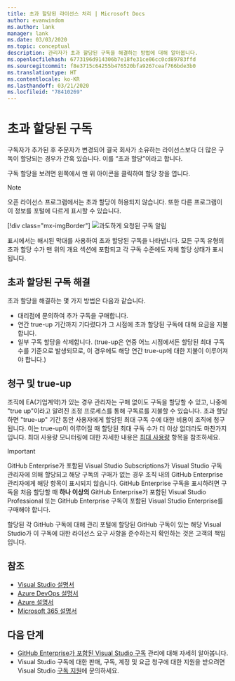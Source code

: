 ```yaml
---
title: 초과 할당된 라이선스 처리 | Microsoft Docs
author: evanwindom
ms.author: lank
manager: lank
ms.date: 03/03/2020
ms.topic: conceptual
description: 관리자가 초과 할당된 구독을 해결하는 방법에 대해 알아봅니다.
ms.openlocfilehash: 6773196d914306b7e18fe31ce06cc0cd89783ffd
ms.sourcegitcommit: f8e3715c64255b476520bfa9267ceaf766bde3b0
ms.translationtype: HT
ms.contentlocale: ko-KR
ms.lasthandoff: 03/21/2020
ms.locfileid: "78410269"
---
```

# <a name="overallocated-subscriptions"></a>초과 할당된 구독
구독자가 추가된 후 주문자가 변경되어 결국 회사가 소유하는 라이선스보다 더 많은 구독이 할당되는 경우가 간혹 있습니다. 이를 “초과 할당”이라고 합니다.  

구독 할당을 보려면 왼쪽에서 맨 위 아이콘을 클릭하여 할당 창을 엽니다.  

> [!NOTE]
> 오픈 라이선스 프로그램에서는 초과 할당이 허용되지 않습니다.  또한 다른 프로그램이 이 정보를 포털에 다르게 표시할 수 있습니다.
>
> [!div class="mx-imgBorder"]
> ![과도하게 요청된 구독 알림](_img/over-claimed/over-claimed-alert.png)

표시에서는 해시된 막대를 사용하여 초과 할당된 구독을 나타냅니다.  모든 구독 유형의 초과 할당 수가 맨 위의 개요 섹션에 포함되고 각 구독 수준에도 자체 할당 상태가 표시됩니다.  

## <a name="resolve-overallocated-subscriptions"></a>초과 할당된 구독 해결
초과 할당을 해결하는 몇 가지 방법은 다음과 같습니다.
- 대리점에 문의하여 추가 구독을 구매합니다.
- 연간 true-up 기간까지 기다렸다가 그 시점에 초과 할당된 구독에 대해 요금을 지불합니다. 
- 일부 구독 할당을 삭제합니다.  (true-up은 연중 어느 시점에서든 할당된 최대 구독 수를 기준으로 발생되므로, 이 경우에도 해당 연간 true-up에 대한 지불이 이루어져야 합니다.)

## <a name="billing-and-true-up"></a>청구 및 true-up
조직에 EA(기업계약)가 있는 경우 관리자는 구매 없이도 구독을 할당할 수 있고, 나중에 "true up"이라고 알려진 조정 프로세스를 통해 구독료를 지불할 수 있습니다.  초과 할당하면 "true-up" 기간 동안 사용자에게 할당된 최대 구독 수에 대한 비용이 조직에 청구됩니다.  이는 true-up이 이루어질 때 할당된 최대 구독 수가 더 이상 없더라도 마찬가지입니다.  최대 사용량 모니터링에 대한 자세한 내용은 [최대 사용량](maximum-usage.md) 항목을 참조하세요.

> [!Important]
> GitHub Enterprise가 포함된 Visual Studio Subscriptions가 Visual Studio 구독 관리자에 의해 할당되고 해당 구독의 구매가 없는 경우 조직 내의 GitHub Enterprise 관리자에게 해당 항목이 표시되지 않습니다. GitHub Enterprise 구독을 표시하려면 구독을 처음 할당할 때 **하나 이상의** GitHub Enterprise가 포함된 Visual Studio Professional 또는 GitHub Enterprise 구독이 포함된 Visual Studio Enterprise를 구매해야 합니다.
>
> 할당된 각 GitHub 구독에 대해 관리 포털에 할당된 GitHub 구독이 있는 해당 Visual Studio가 이 구독에 대한 라이선스 요구 사항을 준수하는지 확인하는 것은 고객의 책임입니다.

## <a name="see-also"></a>참조
- [Visual Studio 설명서](https://docs.microsoft.com/visualstudio/)
- [Azure DevOps 설명서](https://docs.microsoft.com/azure/devops/)
- [Azure 설명서](https://docs.microsoft.com/azure/)
- [Microsoft 365 설명서](https://docs.microsoft.com/microsoft-365/)

## <a name="next-steps"></a>다음 단계
- [GitHub Enterprise가 포함된 Visual Studio 구독](assign-github.md) 관리에 대해 자세히 알아봅니다.
- Visual Studio 구독에 대한 판매, 구독, 계정 및 요금 청구에 대한 지원을 받으려면 Visual Studio [구독 지원](https://visualstudio.microsoft.com/subscriptions/support/)에 문의하세요.